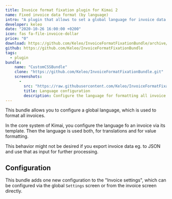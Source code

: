 ```yaml
---
title: Invoice format fixation plugin for Kimai 2
name: Fixed invoice data format (by language)
intro: "A plugin that allows to set a global language for invoice data formats"
developer: keleo
date: "2020-10-26 16:00:00 +0200"
icon: fas fa-file-invoice-dollar
price: "0"
download: https://github.com/Keleo/InvoiceFormatFixationBundle/archive/master.zip
github: https://github.com/Keleo/InvoiceFormatFixationBundle
tags:
  - plugin
bundle:
    name: "CustomCSSBundle"
    clone: "https://github.com/Keleo/InvoiceFormatFixationBundle.git" 
    screenshots:
      - 
        src: "https://raw.githubusercontent.com/Keleo/InvoiceFormatFixationBundle/master/screenshot.png"
        title: Language configuration
        description: Configure the language for formatting all invoice settings 
---
```


This bundle allows you to configure a global language, which is used to format all invoices.

In the core system of Kimai, you configure the language fo an invoice via its template. 
Then the language is used both, for translations and for value formatting.

This behavior might not be desired if you export invoice data eg. to JSON and use that as input for further processing.

## Configuration

This bundle adds one new configuration to the "Invoice settings", which can be configured via the global `Settings` 
screen or from the invoice screen directly.
